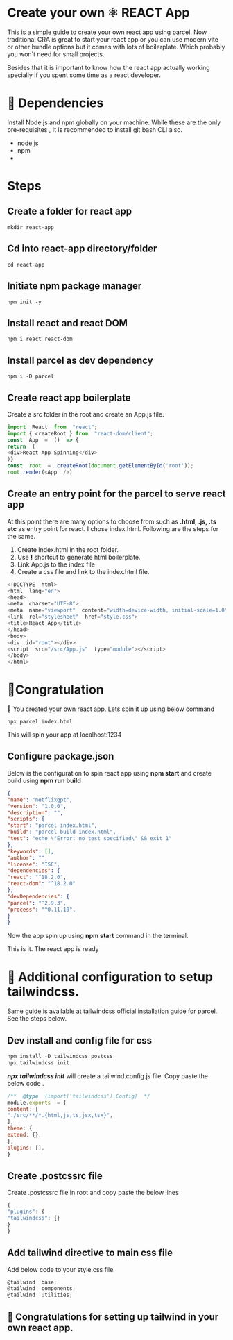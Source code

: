 # Create your own ⚛ REACT App
This is a simple guide to create your own react app using parcel. Now traditional CRA is great to start your react app or you can use modern vite or other bundle options but it comes with lots of boilerplate. Which probably you won't need for small projects. 

Besides that it is important to know how the react app actually working specially if you spent some time as a react developer. 

# 📒 Dependencies
Install Node.js and npm globally on your machine. While these are the only pre-requisites , It is recommended to install git bash CLI also. 
- node js
- npm
- 
# Steps
## Create a folder for react app
```
mkdir react-app
```
## Cd into react-app directory/folder
```
cd react-app
```

## Initiate npm package manager
```
npm init -y
```

## Install react and react DOM
```
npm i react react-dom 
```

## Install parcel as dev dependency
```
npm i -D parcel
```

## Create react app boilerplate
Create a src folder in the root and create an App.js file. 
```js
import  React  from  "react";
import { createRoot } from  "react-dom/client";
const  App  =  ()  => {
return  (
<div>React App Spinning</div>
)}
const  root  =  createRoot(document.getElementById('root'));
root.render(<App  />)
```
## Create an entry point for the parcel to serve react app
At this point there are many options to choose from such as **.html, .js, .ts  etc** as entry point for react. I chose index.html. Following are the steps for the same.
1. Create index.html in the root folder. 
2. Use **!** shortcut to generate html boilerplate.  
3. Link App.js to the index file
4. Create a css file and link to the index.html file.
```js
<!DOCTYPE  html>
<html  lang="en">
<head>
<meta  charset="UTF-8">
<meta  name="viewport"  content="width=device-width, initial-scale=1.0">
<link  rel="stylesheet"  href="style.css">
<title>React App</title>
</head>
<body>
<div  id="root"></div>
<script  src="/src/App.js"  type="module"></script>
</body>
</html>
```

# 🎉Congratulation 
🥳 You created your own react app. Lets spin it up using below command
```
npx parcel index.html
```
This will spin your app at localhost:1234

## Configure package.json 
Below is the configuration to spin react app using **npm start** and create build using **npm run build**
```json
{
"name": "netflixgpt",
"version": "1.0.0",
"description": "",
"scripts": {
"start": "parcel index.html",
"build": "parcel build index.html",
"test": "echo \"Error: no test specified\" && exit 1"
},
"keywords": [],
"author": "",
"license": "ISC",
"dependencies": {
"react": "^18.2.0",
"react-dom": "^18.2.0"
},
"devDependencies": {
"parcel": "^2.9.3",
"process": "^0.11.10",
}
}
```
Now the app spin up using **npm start** command in the terminal.

This is it. The react app is ready 

# 💅 Additional configuration to setup tailwindcss. 
Same guide is available at   tailwindcss official installation guide for parcel.  See the steps below.

 ## Dev install and config file for css
```js
npm install -D tailwindcss postcss
npx tailwindcss init
```
***npx tailwindcss init*** will create a tailwind.config.js file.  Copy paste the below code .

```js
/**  @type  {import('tailwindcss').Config}  */
module.exports  = {
content: [
"./src/**/*.{html,js,ts,jsx,tsx}",
],
theme: {
extend: {},
},
plugins: [],
}
```
## Create .postcssrc file
Create .postcssrc file in root and copy paste the below lines
```js
{
"plugins": {
"tailwindcss": {}
}
}
```

## Add tailwind directive to main css file
Add below code to your style.css file.
```js
@tailwind  base;
@tailwind  components;
@tailwind  utilities;
```

## 🎊 Congratulations for setting up tailwind in your own react app.
